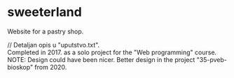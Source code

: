 # sweeterland

Website for a pastry shop.

// Detaljan opis u "uputstvo.txt".
<br/>Completed in 2017. as a solo project for the "Web programming" course.
<br/>NOTE: Design could have been nicer. Better design in the project "35-pveb-bioskop" from 2020.
